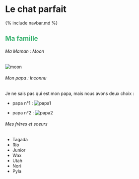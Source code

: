 # Le chat parfait

{% include navbar.md %}

<h2>
  <span style="color:MediumSeaGreen">
    <bold>
      Ma famille
    </bold>
  </span>
</h2>

###### Ma Maman : Moon
![moon](https://github.com/user-attachments/assets/163e28e0-fe78-4b5e-b076-7fdfbb9c9c85)

###### Mon papa : Inconnu
Je ne sais pas qui est mon papa, mais nous avons deux choix :
- papa n°1 :
![papa1](https://github.com/user-attachments/assets/b048f233-c665-4811-8273-320d2ffba252)

- papa n°2 :
![papa2](https://github.com/user-attachments/assets/bef9dec5-97ab-48b4-aa26-98619ea05dd0)

###### Mes frères et soeurs
- Tagada
- Rio
- Junior
- Wax
- Utah
- Nori
- Pyla
